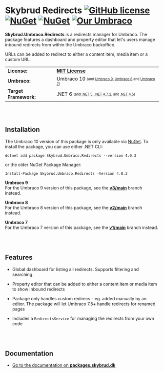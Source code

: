 # Skybrud Redirects [![GitHub license](https://img.shields.io/badge/license-MIT-blue.svg)](LICENSE.md) [![NuGet](https://img.shields.io/nuget/vpre/Skybrud.Umbraco.Redirects.svg)](https://www.nuget.org/packages/Skybrud.Umbraco.Redirects) [![NuGet](https://img.shields.io/nuget/dt/Skybrud.Umbraco.Redirects.svg)](https://www.nuget.org/packages/Skybrud.Umbraco.Redirects) [![Our Umbraco](https://img.shields.io/badge/our-umbraco-%233544B1)](https://our.umbraco.com/packages/website-utilities/skybrud-redirects/)

**Skybrud.Umbraco.Redirects** is a redirects manager for Umbraco. The package features a dashboard and property editor that let's users manage inbound redirects from within the Umbraco backoffice.

URLs can be added to redirect to either a content item, media item or a custom URL.

<table>
  <tr>
    <td><strong>License:</strong></td>
    <td><a href="./LICENSE.md"><strong>MIT License</strong></a></td>
  </tr>
  <tr>
    <td><strong>Umbraco:</strong></td>
    <td>
      Umbraco 10
      <sub><sup>(and <a href="https://github.com/skybrud/Skybrud.Umbraco.Redirects/tree/v3/main">Umbraco 9</a>, <a href="https://github.com/skybrud/Skybrud.Umbraco.Redirects/tree/v2/main">Umbraco 8</a> and <a href="https://github.com/skybrud/Skybrud.Umbraco.Redirects/tree/v1/main">Umbraco 7</a>)</sup></sub>
    </td>
  </tr>
  <tr>
    <td><strong>Target Framework:</strong></td>
    <td>
      .NET 6
      <sub><sup>(and <a href="https://github.com/skybrud/Skybrud.Umbraco.Redirects/tree/v3/main">.NET 5</a>, <a href="https://github.com/skybrud/Skybrud.Umbraco.Redirects/tree/v2/main">.NET 4.7.2</a>, and <a href="https://github.com/skybrud/Skybrud.Umbraco.Redirects/tree/v1/main">.NET 4.5</a>)</sup></sub>
    </td>
  </tr>
</table>





<br /><br />

## Installation

The Umbraco 10 version of this package is only available via [NuGet](https://www.nuget.org/packages/Skybrud.Umbraco.Redirects/4.0.3). To install the package, you can use either .NET CLI:

```
dotnet add package Skybrud.Umbraco.Redirects --version 4.0.3
```

or the older NuGet Package Manager:

```
Install-Package Skybrud.Umbraco.Redirects -Version 4.0.3
```

**Umbraco 9**  
For the Umbraco 9 version of this package, see the [**v3/main**](https://github.com/skybrud/Skybrud.Umbraco.Redirects/tree/v3/main) branch instead.

**Umbraco 8**  
For the Umbraco 8 version of this package, see the [**v2/main**](https://github.com/skybrud/Skybrud.Umbraco.Redirects/tree/v2/main) branch instead.

**Umbraco 7**  
For the Umbraco 7 version of this package, see the [**v1/main**](https://github.com/skybrud/Skybrud.Umbraco.Redirects/tree/v1/main) branch instead.




<br /><br />

## Features

- Global dashboard for listing all redirects. Supports filtering and searching.

- Property editor that can be added to either a content item or media item to show inbound redirects

- Package only handles custom redirecs - eg. added manually by an editor. The package will let Umbraco 7.5+ handle redirects for renamed pages

- Includes a `RedirectsService` for managing the redirects from your own code

[NuGetPackage]: https://www.nuget.org/packages/Skybrud.Umbraco.Redirects
[GitHubRelease]: https://github.com/skybrud/Skybrud.Umbraco.Redirects/releases






<br /><br />

## Documentation

- [Go to the documentation on **packages.skybrud.dk**](https://packages.skybrud.dk/skybrud.umbraco.redirects/docs/v4/)
